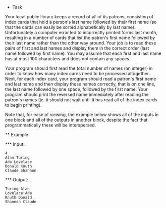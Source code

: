 * Task

Your local public library keeps a record of all of its patrons, consisting of index cards that hold a person's last name followed by their first name (so that the cards can easily be sorted alphabetically by last name). Unfortunately a computer error led to incorrectly printed forms last month, resulting in a number of cards that list the patron's first name followed by their last name rather than the other way around. Your job is to read these pairs of first and last names and display them in the correct order (last name followed by first name). You may assume that each first and last name has at most 100 characters and does not contain any spaces.

Your program should first read the total number of names (an integer) in order to know how many index cards need to be processed altogether. Next,  for each index card, your program should read a patron's first name and last name and then display these names correctly, that is on one line, the last name followed by one space, followed by the first name.  Your program should print the reversed name immediately after reading the patron's names (ie, it should not wait until it has read all of the index cards to begin printing). 

Note that, for ease of viewing, the example below shows all of the inputs in one block and all of the outputs in another block, despite the fact that programmatically these will be interspersed.  

** Example

*** Input:

```
4
Alan Turing
Ada Lovelace
Donald Knuth
Claude Shannon
```

*** Output:
```
Turing Alan
Lovelace Ada
Knuth Donald
Shannon Claude
```